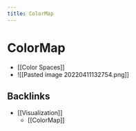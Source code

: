 ```yaml
---
title: ColorMap
---
```


# ColorMap
- [[Color Spaces]]
- ![[Pasted image 20220411132754.png]]



## Backlinks
* [[Visualization]]
	* [[ColorMap]]

